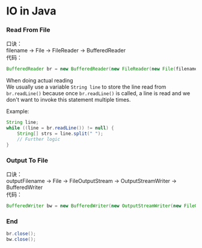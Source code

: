 # IO in Java

### Read From File
口诀：  
filename -> File -> FileReader -> BufferedReader  
代码：
```java
BufferedReader br = new BufferedReader(new FileReader(new File(filename)));
```

When doing actual reading  
We usually use a variable ```String line``` to store the line read from ```br.readLine()``` because once ```br.readLine()``` is called, a line is read and we don't want to invoke this statement multiple times.  

Example:  
```java
String line;
while ((line = br.readLine()) != null) {
	String[] strs = line.split(" ");
	// Further logic
}
```


### Output To File
口诀：  
outputFilename -> File -> FileOutputStream -> OutputStreamWriter -> BufferedWriter  
代码：
```java
BufferedWriter bw = new BufferedWriter(new OutputStreamWriter(new FileOutputStream(new File(outputFilename))))
```


### End
```java
br.close();
bw.close();
```
